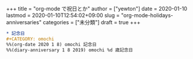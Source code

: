 +++
title = "org-mode で祝日とか"
author = ["yewton"]
date = 2020-01-10
lastmod = 2020-01-10T12:54:02+09:00
slug = "org-mode-holidays-anniversaries"
categories = ["未分類"]
draft = true
+++

```org
* 記念日
#+CATEGORY: omochi
%%(org-date 2020 1 8) omochi 記念日
%%(diary-anniversary 1 8 2019) omochi %d 歳記念日
```
